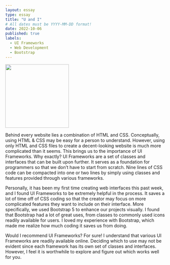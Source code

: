 ```yaml
---
layout: essay
type: essay
title: "U and I"
# All dates must be YYYY-MM-DD format!
date: 2022-10-06
published: true
labels:
  - UI Frameworks
  - Web Development
  - Bootstrap
---
```


<img width='200px' src=".../img/css.jpeg"/>

Behind every website lies a combination of HTML and CSS. Conceptually, using HTML & CSS may be easy for a person to understand. However, using only HTML and CSS files to create a decent-looking website is much more complicated than it seems. This brings us to the importance of UI Frameworks. Why exactly? UI Frameworks are a set of classes and interfaces that can be built upon further. It serves as a foundation for programmers so that we don’t have to start from scratch. Nine lines of CSS code can be compacted into one or two lines by simply using classes and features provided through various frameworks.

Personally, it has been my first time creating web interfaces this past week, and I found UI Frameworks to be extremely helpful in the process. It saves a lot of time off of CSS coding so that the creator may focus on more complicated features they want to include on their interface. More specifically, we used Bootstrap 5 to enhance our projects visually. I found that Bootstrap had a lot of great uses, from classes to commonly used icons readily available for users. I loved my experience with Bootstrap, which made me realize how much coding it saves us from doing.

Would I recommend UI Frameworks? For sure! I understand that various UI Frameworks are readily available online. Deciding which to use may not be evident since each framework has its own set of classes and interfaces. However, I feel it is worthwhile to explore and figure out which works well for you. 
